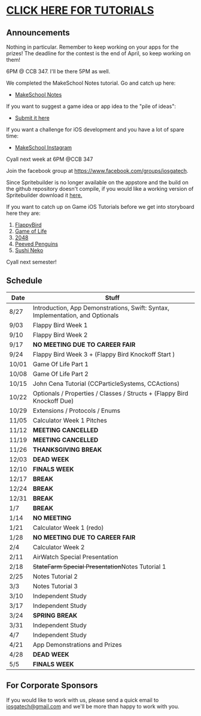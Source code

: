 # [CLICK HERE FOR TUTORIALS](tutorials)
## Announcements
Nothing in particular. Remember to keep working on your apps for the prizes! The deadline for the contest is the end of April, so keep working on them!

6PM @ CCB 347. I'll be there 5PM as well.

We completed the MakeSchool Notes tutorial. Go and catch up here:

- [MakeSchool Notes](https://www.makeschool.com/tutorials/learn-how-to-build-make-school-notes/getting-started)

If you want to suggest a game idea or app idea to the "pile of ideas":

- [Submit it here](https://docs.google.com/forms/d/1BjbHBrdtldlDpZ4R0w1lRvz6DUSEtl5Y1vQ2kQB9jW4/viewform?c=0&w=1)

If you want a challenge for iOS development and you have a lot of spare time:

- [MakeSchool Instagram](https://www.makeschool.com/tutorials/build-a-photo-sharing-app-part-1/getting-started)

Cyall next week at 6PM @CCB 347

Join the facebook group at https://www.facebook.com/groups/iosgatech.

Since Spritebuilder is no longer available on the appstore and the build on the github repository doesn't compile, if you would like a working version of Spritebuilder download it [here.](https://drive.google.com/file/d/0ByZn22RdraGhcVdfaDRuRzg0Nkk/view?usp=sharing)

If you want to catch up on Game iOS Tutorials before we get into storyboard here they are:

1. [FlappyBird](tutorials)
2. [Game of Life](https://www.makeschool.com/tutorials/learn-spritebuilder-by-building-the-game-of-life/what-game-of-life)
3. [2048](https://www.makeschool.com/tutorials/build-your-own-2048-with-spritebuilder-and-swift/getting-started)
4. [Peeved Penguins]( https://www.makeschool.com/tutorials/clone-angry-birds-with-spritebuilder-and-swift/getting-started)
5. [Sushi Neko](https://www.makeschool.com/tutorials/build-a-clone-of-timberman/getting-started)

Cyall next semester!

## Schedule
Date   | Stuff
-------| -------------
8/27   | Introduction, App Demonstrations, Swift: Syntax, Implementation, and Optionals
9/03   | Flappy Bird Week 1
9/10   | Flappy Bird Week 2
9/17   | **NO MEETING DUE TO CAREER FAIR**
9/24   | Flappy Bird Week 3 + (Flappy Bird Knockoff Start )
10/01  | Game Of Life Part 1
10/08  | Game Of Life Part 2
10/15  | John Cena Tutorial (CCParticleSystems, CCActions)
10/22  | Optionals / Properties / Classes / Structs + (Flappy Bird Knockoff Due)
10/29  | Extensions / Protocols / Enums
11/05  | Calculator Week 1 Pitches
11/12  | **MEETING CANCELLED**
11/19  | **MEETING CANCELLED**
11/26  | **THANKSGIVING BREAK**
12/03  | **DEAD WEEK**
12/10  | **FINALS WEEK**
12/17  | **BREAK**
12/24  | **BREAK**
12/31  | **BREAK**
1/7    | **BREAK**
1/14   | **NO MEETING** 
1/21   | Calculator Week 1 (redo)
1/28   | **NO MEETING DUE TO CAREER FAIR** 
2/4    | Calculator Week 2
2/11   | AirWatch Special Presentation 
2/18   | <strike>StateFarm Special Presentation</strike>Notes Tutorial 1 
2/25   | Notes Tutorial 2
3/3    | Notes Tutorial 3
3/10   | Independent Study 
3/17   | Independent Study
3/24   | **SPRING BREAK**
3/31   | Independent Study
4/7    | Independent Study
4/21   | App Demonstrations and Prizes
4/28   | **DEAD WEEK**
5/5    | **FINALS WEEK**

## For Corporate Sponsors
If you would like to work with us, please send a quick email to iosgatech@gmail.com and we'll be more than happy to work with you.
